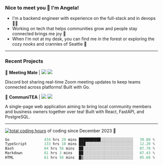 ### Nice to meet you 👋 I'm Angela!

- I'm a backend engineer with experience on the full-stack and in devops 👩‍💻
- Working on tech that helps communities grow and people stay connected brings me joy 🤝
- When I'm not at my desk, you can find me in the forest or exploring the cozy nooks and crannies of Seattle 🧋

---

### Recent Projects

👾 **Meeting Mate** | [![](https://img.shields.io/badge/Code-violet.svg?style=flat-square)](https://github.com/angelajfisher/meeting-mate) [![](https://img.shields.io/badge/Site-violet.svg?style=flat-square)](https://angelajfisher.com/projects/meeting-mate)

Discord bot sharing real-time Zoom meeting updates to keep teams connected across platforms! Built with Go.

🍵 **CommuniTEA** | [![](https://img.shields.io/badge/Code-green.svg?style=flat-square)](https://gitlab.com/angelajfisher/communiTEA) [![](https://img.shields.io/badge/Demo-green.svg?style=flat-square)](https://angelajfisher.gitlab.io/communiTEA/)

A single-page web application aiming to bring local community members and business owners together over tea!  Built with React, FastAPI, and PostgreSQL.

---

<a href="https://wakatime.com/@018c1e94-8745-411f-aea1-f33be044d952"><img src="https://wakatime.com/badge/user/018c1e94-8745-411f-aea1-f33be044d952.svg?style=flat-square" alt="total coding hours" /></a> of coding since December 2023 🌊<br>
<!--START_SECTION:waka-->

```go
Go                434 hrs 29 mins ██████████░░░░░░░░░░░░░░░   39.80 %
TypeScript        133 hrs 10 mins ███░░░░░░░░░░░░░░░░░░░░░░   12.20 %
Bash              84 hrs 56 mins  ██░░░░░░░░░░░░░░░░░░░░░░░   07.78 %
Markdown          81 hrs 3 mins   ██░░░░░░░░░░░░░░░░░░░░░░░   07.43 %
HTML              61 hrs 56 mins  █▒░░░░░░░░░░░░░░░░░░░░░░░   05.68 %
```

<!--END_SECTION:waka--> 
